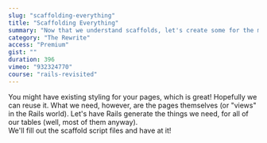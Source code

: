 ```yaml
---
slug: "scaffolding-everything"
title: "Scaffolding Everything"
summary: "Now that we understand scaffolds, let's create some for the main tables in our database."
category: "The Rewrite"
access: "Premium"
gist: ""
duration: 396
vimeo: "932324770"
course: "rails-revisited"
---
```


You might have existing styling for your pages, which is great! Hopefully we can reuse it. What we need, however, are the pages themselves (or "views" in the Rails world). Let's have Rails generate the things we need, for all of our tables (well, most of them anyway).  
We'll fill out the scaffold script files and have at it!
